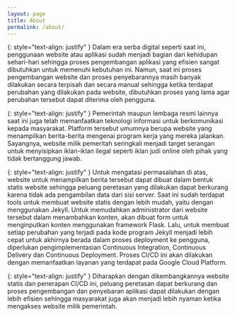 ```yaml
---
layout: page
title: About
permalink: /about/
---
```

{: style="text-align: justify" }
Dalam era serba digital seperti saat ini, penggunaan website atau aplikasi sudah menjadi bagian dari kehidupan sehari-hari sehingga proses pengembangan aplikasi yang efisien sangat dibutuhkan untuk memenuhi kebutuhan ini. Namun, saat ini proses pengembangan website dan proses penyebarannya masih banyak dilakukan secara terpisah dan secara manual sehingga ketika terdapat perubahan yang dilakukan pada website, dibutuhkan proses yang lama agar perubahan tersebut dapat diterima oleh pengguna.

{: style="text-align: justify" }
Pemerintah maupun lembaga resmi lainnya saat ini juga telah memanfaatkan teknologi informasi untuk berkomunikasi kepada masyarakat. Platform tersebut umumnya berupa website yang menampilkan berita-berita mengenai program kerja yang mereka jalankan. Sayangnya, website milik pemeritah seringkali menjadi target serangan untuk menyisipkan iklan-iklan ilegal seperti iklan judi online oleh pihak yang tidak bertanggung jawab.

{: style="text-align: justify" }
Untuk mengatasi permasalahan di atas, website untuk menampilkan berita tersebut dapat dibuat dalam bentuk statis website sehingga peluang peretasan yang dilakukan dapat berkurang karena tidak ada pengambilan data dari sisi server. Saat ini sudah terdapat tools untuk membuat website statis dengan lebih mudah, yaitu dengan menggunakan Jekyll. Untuk memudahkan administrator dari website  tersebut dalam menambahkan konten, akan dibuat form untuk menginputkan konten menggunakan framework Flask. Lalu, untuk membuat setiap perubahan yang terjadi pada kode program Jekyll menjadi lebih cepat untuk akhirnya berada dalam proses deployment ke pengguna, diperlukan pengimplementasian Continuous Integration, Continuous Delivery dan Continuous Deployment. Proses CI/CD ini akan dilakukan dengan memanfaatkan layanan yang terdapat pada Google Cloud Platform. 

{: style="text-align: justify" }
Diharapkan dengan dikembangkannya website statis dan penerapan CI/CD ini, peluang peretasan dapat berkurang dan proses pengembangan dan penyebaran aplikasi dapat dilakukan dengan lebih efisien sehingga masyarakat juga akan menjadi lebih nyaman ketika mengakses website milik pemerintah. 
